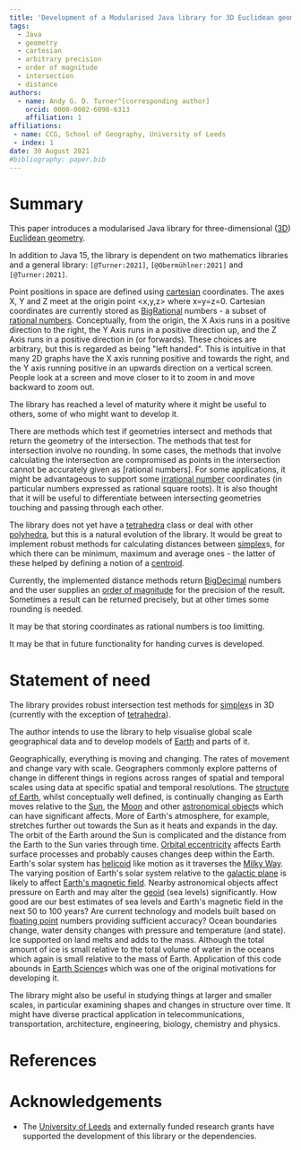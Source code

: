 ```yaml
---
title: 'Development of a Modularised Java library for 3D Euclidean geometry'
tags:
  - Java
  - geometry
  - cartesian
  - arbitrary precision
  - order of magnitude
  - intersection
  - distance
authors:
  - name: Andy G. D. Turner^[corresponding author]
    orcid: 0000-0002-6098-6313
    affiliation: 1
affiliations:
 - name: CCG, School of Geography, University of Leeds
 - index: 1
date: 30 August 2021
#bibliography: paper.bib
---
```


# Summary

This paper introduces a modularised Java library for three-dimensional ([3D](https://en.wikipedia.org/wiki/Euclidean_space)) [Euclidean geometry](https://en.wikipedia.org/wiki/Euclidean_geometry).

In addition to Java 15, the library is dependent on two mathematics libraries and a general library: `[@Turner:2021]`, `[@Obermühlner:2021]` and `[@Turner:2021]`.

Point positions in space are defined using [cartesian](https://en.wikipedia.org/wiki/Cartesian_coordinate_system) coordinates. The axes X, Y and Z meet at the origin point <x,y,z> where x=y=z=0. Cartesian coordinates are currently stored as [BigRational](https://github.com/eobermuhlner/big-math/blob/master/ch.obermuhlner.math.big/src/main/java/ch/obermuhlner/math/big/BigRational.java) numbers - a subset of [rational numbers](https://en.wikipedia.org/wiki/Rational_number). Conceptually, from the origin, the X Axis runs in a positive direction to the right, the Y Axis runs in a positive direction up, and the Z Axis runs in a positive direction in (or forwards). These choices are arbitrary, but this is regarded as being "left handed". This is intuitive in that many 2D graphs have the X axis running positive and towards the right, and the Y axis running positive in an upwards direction on a vertical screen. People look at a screen and move closer to it to zoom in and move backward to zoom out.

The library has reached a level of maturity where it might be useful to others, some of who might want to develop it.

There are methods which test if geometries intersect and methods that return the geometry of the intersection. The methods that test for intersection involve no rounding. In some cases, the methods that involve calculating the intersection are compromised as points in the intersection cannot be accurately given as [rational numbers]. For some applications, it might be advantageous to support some [irrational number](https://en.wikipedia.org/wiki/Irrational_number) coordinates (in particular numbers expressed as rational square roots). It is also thought that it will be useful to differentiate between intersecting geometries touching and passing through each other.

The library does not yet have a [tetrahedra](https://en.wikipedia.org/wiki/Tetrahedra) class or deal with other [polyhedra](https://en.wikipedia.org/wiki/Polyhedra), but this is a natural evolution of the library. It would be great to implement robust methods for calculating distances between [simplex](https://en.wikipedia.org/wiki/Simplex)s, for which there can be minimum, maximum and average ones - the latter of these helped by defining a notion of a [centroid](https://en.wikipedia.org/wiki/Centroid).

Currently, the implemented distance methods return [BigDecimal](https://docs.oracle.com/en/java/javase/15/docs/api/java.base/java/math/BigDecimal.html) numbers and the user supplies an [order of magnitude](https://en.wikipedia.org/wiki/Order_of_magnitude) for the precision of the result. Sometimes a result can be returned precisely, but at other times some rounding is needed.

It may be that storing coordinates as rational numbers is too limitting.

It may be that in future functionality for handing curves is developed.

# Statement of need

The library provides robust intersection test methods for [simplex](https://en.wikipedia.org/wiki/Simplexes)s in 3D (currently with the exception of [tetrahedra](https://en.wikipedia.org/wiki/Tetrahedra)).

The author intends to use the library to help visualise global scale geographical data and to develop models of [Earth](https://en.wikipedia.org/wiki/Earth) and parts of it.

Geographically, everything is moving and changing. The rates of movement and change vary with scale. Geographers commonly explore patterns of change in different things in regions across ranges of spatial and temporal scales using data at specific spatial and temporal resolutions. The [structure of Earth](https://en.wikipedia.org/wiki/Structure_of_Earth), whilst conceptually well defined, is continually changing as Earth moves relative to the [Sun](https://en.wikipedia.org/wiki/Sun), the [Moon](https://en.wikipedia.org/wiki/Moon) and other [astronomical object](https://en.wikipedia.org/wiki/Astronomical_object)s which can have significant affects. More of Earth's atmosphere, for example, stretches further out towards the Sun as it heats and expands in the day. The orbit of the Earth around the Sun is complicated and the distance from the Earth to the Sun varies through time. [Orbital eccentricity](https://en.wikipedia.org/wiki/Orbital_eccentricity) affects Earth surface processes and probably causes changes deep within the Earth. Earth's solar system has [helicoid](https://en.wikipedia.org/wiki/Helicoid) like motion as it traverses the [Milky Way](https://en.wikipedia.org/wiki/Milky_Way). The varying position of Earth's solar system relative to the [galactic plane](https://en.wikipedia.org/wiki/Galactic_plane) is likely to affect [Earth's magnetic field](https://en.wikipedia.org/wiki/Earth%27s_magnetic_field). Nearby astronomical objects affect pressure on Earth and may alter the [geoid](https://en.wikipedia.org/wiki/Geoid) (sea levels) significantly. How good are our best estimates of sea levels and Earth's magnetic field in the next 50 to 100 years? Are current technology and models built based on [floating point](https://en.wikipedia.org/wiki/Floating_point) numbers providing sufficient accuracy?  Ocean boundaries change, water density changes with pressure and temperature (and state). Ice supported on land melts and adds to the mass. Although the total amount of ice is small relative to the total volume of water in the oceans which again is small relative to the mass of Earth. Application of this code abounds in [Earth Science](https://en.wikipedia.org/wiki/Earth_science)s which was one of the original motivations for developing it.

The library might also be useful in studying things at larger and smaller scales, in particular examining shapes and changes in structure over time. It might have diverse practical application in telecommunications, transportation, architecture, engineering, biology, chemistry and physics.

# References

# Acknowledgements
- The [University of Leeds](http://www.leeds.ac.uk) and externally funded research grants have supported the development of this library or the dependencies.
